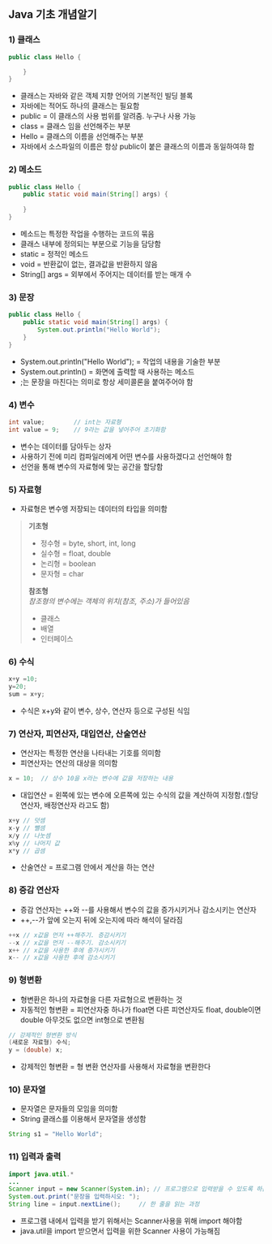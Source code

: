 ## Java 기초 개념알기
### 1) 클래스
```java
public class Hello {

	}
}
```
- 클래스는 자바와 같은 객체 지향 언어의 기본적인 빌딩 블록
- 자바에는 적어도 하나의 클래스는 필요함
- public = 이 클래스의 사용 범위를 알려줌. 누구나 사용 가능
- class = 클래스 임을 선언해주는 부분
- Hello = 클래스의 이름을 선언해주는 부분
- 자바에서 소스파일의 이름은 항상 public이 붙은 클래스의 이름과 동일하여햐 함

### 2) 메소드
```java
public class Hello {
	public static void main(String[] args) {
		
	}
}
```
- 메소드는 특정한 작업을 수행하는 코드의 묶음
- 클래스 내부에 정의되는 부분으로 기능을 담당함
- static = 정적인 메소드
- void = 반환값이 없는, 결과값을 반환하지 않음
- String[] args = 외부에서 주어지는 데이터를 받는 매개 수

### 3) 문장
```java
public class Hello {
	public static void main(String[] args) {
		System.out.println("Hello World");
	}
}
``` 
- System.out.println("Hello World"); = 작업의 내용을 기술한 부분
- System.out.println() = 화면에 출력할 때 사용하는 메소드
- ;는 문장을 마친다는 의미로 항상 세미콜론을 붙여주어야 함

### 4) 변수
```java
int value;        // int는 자료형
int value = 9;    // 9라는 값을 넣어주어 초기화함
```
- 변수는 데이터를 담아두는 상자
- 사용하기 전에 미리 컴파일러에게 어떤 변수를 사용하겠다고 선언해야 함
- 선언을 통해 변수의 자료형에 맞는 공간을 할당함

### 5) 자료형
- 자료형은 변수엥 저장되는 데이터의 타입을 의미함
> __기초형__
> - 정수형 = byte, short, int, long
> - 실수형 = float, double
> - 논리형 = boolean
> - 문자형 = char
> 
> __참조형__   
> _참조형의 변수에는 객체의 위치(참조, 주소)가 들어있음_  
> - 클래스 
> - 배열 
> - 인터페이스 

### 6) 수식
```java
x+y =10;
y=20;
sum = x+y;
```
- 수식은 x+y와 같이 변수, 상수, 연산자 등으로 구성된 식임

### 7) 연산자, 피연산자, 대입연산, 산술연산
- 연산자는 특정한 연산을 나타내는 기호를 의미함
- 피연산자는 연산의 대상을 의미함 
```java
x = 10;  // 상수 10을 x라는 변수에 값을 저장하는 내용
```
- 대입연산 = 왼쪽에 있는 변수에 오른쪽에 있는 수식의 값을 계산하여 지정함.(할당연산자, 배정연산자 라고도 함)
```java
x+y	// 덧셈
x-y	// 뺄셈
x/y	// 나눗셈
x%y	// 나머지 값
x*y	// 곱셈
```
- 산술연산 = 프로그램 안에서 계산을 하는 연산

### 8) 증감 연산자
- 증감 연산자는 ++와 --를 사용해서 변수의 값을 증가시키거나 감소시키는 연산자
- ++,--가 앞에 오는지 뒤에 오는지에 따라 해석이 달라짐
```java
++x	// x값을 먼저 ++해주기. 증감시키기
--x	// x값을 먼저 --해주기. 감소시키기
x++	// x값을 사용한 후에 증가시키기
x--	// x값을 사용한 후에 감소시키기
```

### 9) 형변환
- 형변환은 하나의 자료형을 다른 자료형으로 변환하는 것
- 자동적인 형변환 = 피연산자중 하나가 float면 다른 피연산자도 float, double이면 double 아무것도 없으면 int형으로 변환됨
```java
// 강제적인 형변환 방식
(새로운 자료형) 수식;
y = (double) x;
```
- 강제적인 형변환 = 형 변환 연산자를 사용해서 자료형을 변환한다

### 10) 문자열
- 문자열은 문자들의 모임을 의미함
- String 클래스를 이용해서 문자열을 생성함 
```java
String s1 = "Hello World";
```
### 11) 입력과 출력
```java
import java.util.*
...
Scanner input = new Scanner(System.in);	// 프로그램으로 입력받을 수 있도록 하는 과정
System.out.print("문장을 입력하시오: ");
String line = input.nextLine();		// 한 줄을 읽는 과정
```
- 프로그램 내에서 입력을 받기 위해서는 Scanner사용을 위해 import 해야함
- java.util을 import 받으면서 입력을 위한 Scanner 사용이 가능해짐

